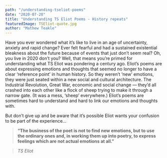 ```yaml
---
path: "/understanding-tseliot-poems"
date: "2020-07-20"
title: "Understanding TS Eliot Poems - History repeats"
featuredImage: TSEliot-quote.jpg
author: "Mathew Teakle"
---
```


Have you ever wondered what it’s like to live in an age of uncertainty, anxiety and rapid change? Ever felt fearful and had a sustained existential bleakness about the future because of events that just don’t seem real? Oh, you live in 2020 don’t you? Well, that means you’re primed for understanding what TS Eliot was pondering a century ago. Eliot’s poems are about expressing emotions and thoughts that seemed no longer to have a clear ‘reference point’ in human history. So they weren’t ‘new’ emotions, they were just seated within a new social and cultural architecture. The Industrial Revolution, Great War, economic and social change — they’d all crashed into each other like a flock of sheep trying to make it through a narrow gate. (It was a mess, ‘sheep’ everywhere.) Eliot’s poems are sometimes hard to understand and hard to link our emotions and thoughts with. 

But don’t give up and be aware that it’s possible Eliot wants your confusion to be part of the experience…

> **“The business of the poet is not to find new emotions, but to use the ordinary ones and, in working them up into poetry, to express feelings which are not actual emotions at all.”**

> *TS Eliot*

